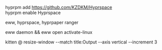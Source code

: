 hyprpm add https://github.com/KZDKM/Hyprspace                                                                                                                                                                                           
hyprpm enable Hyprspace

eww, hyprspace, hyprpaper
ranger

eww daemon && eww open activate-linux

 kitten @ resize-window --match title:Output --axis vertical --increment 3
